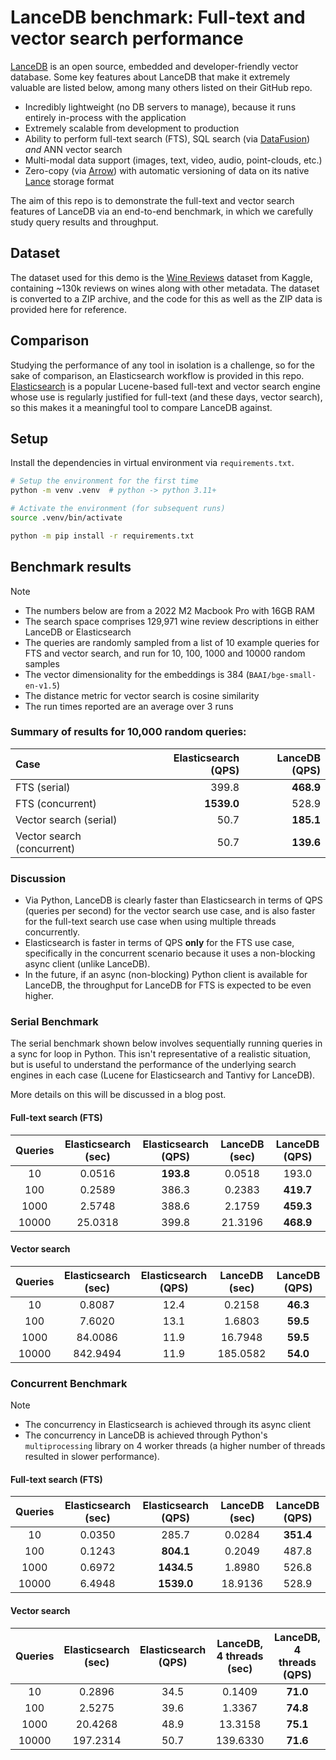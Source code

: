 # LanceDB benchmark: Full-text and vector search performance

[LanceDB](https://github.com/lancedb/lancedb) is an open source, embedded and developer-friendly vector database. Some key features about LanceDB that make it extremely valuable are listed below, among many others listed on their GitHub repo.

* Incredibly lightweight (no DB servers to manage), because it runs entirely in-process with the application
* Extremely scalable from development to production
* Ability to perform full-text search (FTS), SQL search (via [DataFusion](https://github.com/apache/arrow-datafusion)) *and* ANN vector search
* Multi-modal data support (images, text, video, audio, point-clouds, etc.)
* Zero-copy (via [Arrow](https://github.com/apache/arrow-rs)) with automatic versioning of data on its native [Lance](https://github.com/lancedb/lance) storage format

The aim of this repo is to demonstrate the full-text and vector search features of LanceDB via an end-to-end benchmark, in which we carefully study query results and throughput.

## Dataset

The dataset used for this demo is the [Wine Reviews](https://www.kaggle.com/zynicide/wine-reviews) dataset from Kaggle, containing ~130k reviews on wines along with other metadata. The dataset is converted to a ZIP archive, and the code for this as well as the ZIP data is provided here for reference.

## Comparison

Studying the performance of any tool in isolation is a challenge, so for the sake of comparison, an Elasticsearch workflow is provided in this repo. [Elasticsearch](https://github.com/elastic/elasticsearch) is a popular Lucene-based full-text and vector search engine whose use is regularly justified for full-text (and these days, vector search), so this makes it a meaningful tool to compare LanceDB against.

## Setup

Install the dependencies in virtual environment via `requirements.txt`.

```sh
# Setup the environment for the first time
python -m venv .venv  # python -> python 3.11+

# Activate the environment (for subsequent runs)
source .venv/bin/activate

python -m pip install -r requirements.txt
```

## Benchmark results

> [!NOTE]
> * The numbers below are from a 2022 M2 Macbook Pro with 16GB RAM
> * The search space comprises 129,971 wine review descriptions in either LanceDB or Elasticsearch
> * The queries are randomly sampled from a list of 10 example queries for FTS and vector search, and run for 10, 100, 1000 and 10000 random samples
> * The vector dimensionality for the embeddings is 384 (`BAAI/bge-small-en-v1.5`)
> * The distance metric for vector search is cosine similarity
> * The run times reported are an average over 3 runs

### Summary of results for 10,000 random queries:

Case | Elasticsearch (QPS) | LanceDB (QPS)
:---|---:|---:
FTS (serial) | 399.8 | **468.9**
FTS (concurrent) | **1539.0** | 528.9
Vector search (serial) | 50.7 | **185.1**
Vector search (concurrent) | 50.7 | **139.6**

### Discussion

* Via Python, LanceDB is clearly faster than Elasticsearch in terms of QPS (queries per second) for the vector search use case, and is also faster for the full-text search use case when using multiple threads concurrently.
* Elasticsearch is faster in terms of QPS **only** for the FTS use case, specifically in the concurrent scenario because it uses a non-blocking async client (unlike LanceDB).
* In the future, if an async (non-blocking) Python client is available for LanceDB, the throughput for LanceDB for FTS is expected to be even higher.

### Serial Benchmark

The serial benchmark shown below involves sequentially running queries in a sync for loop in Python. This isn't representative of a realistic situation, but is useful to understand the performance of the underlying search engines in each case (Lucene for Elasticsearch and Tantivy for LanceDB).

More details on this will be discussed in a blog post.

#### Full-text search (FTS)

Queries | Elasticsearch (sec)| Elasticsearch (QPS) | LanceDB (sec) | LanceDB (QPS)
:---:|:---:|:---:|:---:|:---:
10 | 0.0516 | **193.8** | 0.0518 | 193.0
100 | 0.2589 | 386.3 | 0.2383 | **419.7**
1000 | 2.5748 | 388.6 | 2.1759 | **459.3**
10000 | 25.0318 | 399.8 | 21.3196 | **468.9**

#### Vector search

Queries | Elasticsearch (sec)| Elasticsearch (QPS) | LanceDB (sec) | LanceDB (QPS)
:---:|:---:|:---:|:---:|:---:
10 | 0.8087 | 12.4 | 0.2158 | **46.3**
100 | 7.6020 | 13.1 | 1.6803 | **59.5**
1000 | 84.0086 | 11.9 | 16.7948 | **59.5**
10000 | 842.9494 | 11.9 | 185.0582 | **54.0**

### Concurrent Benchmark

> [!NOTE]
> * The concurrency in Elasticsearch is achieved through its async client
> * The concurrency in LanceDB is achieved through Python's `multiprocessing` library on 4 worker threads (a higher number of threads resulted in slower performance).

#### Full-text search (FTS)

Queries | Elasticsearch (sec)| Elasticsearch (QPS) | LanceDB (sec) | LanceDB (QPS)
:---:|:---:|:---:|:---:|:---:
10 | 0.0350 | 285.7 | 0.0284 | **351.4**
100 | 0.1243 | **804.1** | 0.2049 | 487.8
1000 | 0.6972 | **1434.5** | 1.8980 | 526.8
10000 | 6.4948 | **1539.0** | 18.9136 | 528.9

#### Vector search

Queries | Elasticsearch (sec)| Elasticsearch (QPS) | LanceDB, 4 threads (sec) | LanceDB, 4 threads (QPS)
:---:|:---:|:---:|:---:|:---:
10 | 0.2896 | 34.5 | 0.1409 | **71.0**
100 | 2.5275 | 39.6 | 1.3367 | **74.8**
1000 | 20.4268 | 48.9 | 13.3158 | **75.1**
10000 | 197.2314 | 50.7 | 139.6330 | **71.6**
